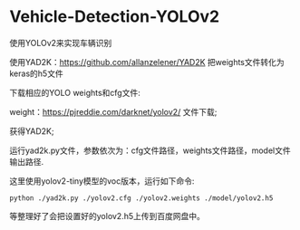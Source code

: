 # Vehicle-Detection-YOLOv2
使用YOLOv2来实现车辆识别

使用YAD2K：https://github.com/allanzelener/YAD2K 把weights文件转化为keras的h5文件

下载相应的YOLO weights和cfg文件:

weight：https://pjreddie.com/darknet/yolov2/ 文件下载;

获得YAD2K;

运行yad2k.py文件，参数依次为：cfg文件路径，weights文件路径，model文件输出路径.

这里使用yolov2-tiny模型的voc版本，运行如下命令:
```
python ./yad2k.py ./yolov2.cfg ./yolov2.weights ./model/yolov2.h5
```

等整理好了会把设置好的yolov2.h5上传到百度网盘中。
